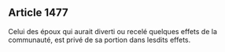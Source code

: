 Article 1477
----
Celui des époux qui aurait diverti ou recelé quelques effets de la communauté,
est privé de sa portion dans lesdits effets.
